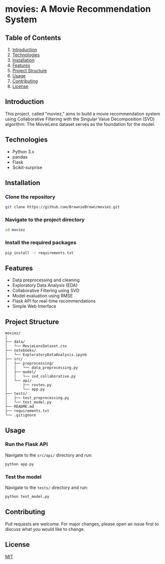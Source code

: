# movies: A Movie Recommendation System

## Table of Contents

1. [Introduction](#introduction)
2. [Technologies](#technologies)
3. [Installation](#installation)
4. [Features](#features)
5. [Project Structure](#project-structure)
6. [Usage](#usage)
7. [Contributing](#contributing)
8. [License](#license)

## Introduction

This project, called "moviez," aims to build a movie recommendation system using Collaborative Filtering with the Singular Value Decomposition (SVD) algorithm. The MovieLens dataset serves as the foundation for the model.

## Technologies

- Python 3.x
- pandas
- Flask
- Scikit-surprise

## Installation

### Clone the repository

```bash
git clone https://github.com/BrownieBrown/moviez.git
```

### Navigate to the project directory

```bash
cd moviez
```

### Install the required packages

```bash
pip install -r requirements.txt
```

## Features

- Data preprocessing and cleaning
- Exploratory Data Analysis (EDA)
- Collaborative Filtering using SVD
- Model evaluation using RMSE
- Flask API for real-time recommendations
- Simple Web Interface

## Project Structure

```plaintext
moviez/
│
├── data/
│   └── MovieLensDataset.csv
├── notebooks/
│   └── ExploratoryDataAnalysis.ipynb
├── src/
│   ├── preprocessing/
│   │   └── data_preprocessing.py
│   ├── model/
│   │   └── svd_collaborative.py
│   └── api/
│       ├── routes.py
│       └── app.py
├── tests/
│   ├── test_preprocessing.py
│   └── test_model.py
├── README.md
├── requirements.txt
└── .gitignore
```

## Usage

### Run the Flask API

Navigate to the `src/api/` directory and run:

```bash
python app.py
```

### Test the model

Navigate to the `tests/` directory and run:

```bash
python test_model.py
```

## Contributing

Pull requests are welcome. For major changes, please open an issue first to discuss what you would like to change.

## License

[MIT](https://choosealicense.com/licenses/mit/)
